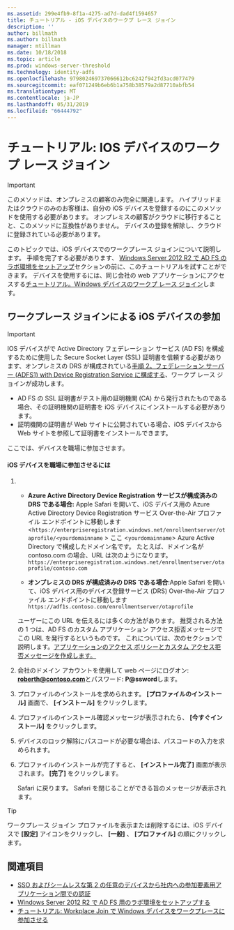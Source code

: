 ```yaml
---
ms.assetid: 299e4fb9-8f1a-4275-ad7d-dad4f1594657
title: チュートリアル - iOS デバイスのワークプ レース ジョイン
description: ''
author: billmath
ms.author: billmath
manager: mtillman
ms.date: 10/18/2018
ms.topic: article
ms.prod: windows-server-threshold
ms.technology: identity-adfs
ms.openlocfilehash: 979802469737066612bc6242f942fd3acd077479
ms.sourcegitcommit: eaf071249b6eb6b1a758b38579a2d87710abfb54
ms.translationtype: MT
ms.contentlocale: ja-JP
ms.lasthandoff: 05/31/2019
ms.locfileid: "66444792"
---
```

# <a name="walkthrough-workplace-join-with-an-ios-device"></a>チュートリアル: IOS デバイスのワークプ レース ジョイン


> [!IMPORTANT] 
> このメソッドは、オンプレミスの顧客のみ完全に関連します。 ハイブリッドまたはクラウドのみのお客様は、自分の iOS デバイスを登録するのにこのメソッドを使用する必要があります。 オンプレミスの顧客がクラウドに移行することと、このメソッドに互換性がありません。 デバイスの登録を解除し、クラウドに登録されている必要があります。 

このトピックでは、iOS デバイスでのワークプレース ジョインについて説明します。 手順を完了する必要があります、 [Windows Server 2012 R2 で AD FS のラボ環境をセットアップ](../../ad-fs/deployment/Set-up-the-lab-environment-for-AD-FS-in-Windows-Server-2012-R2.md)セクションの前に、このチュートリアルを試すことができます。 デバイスを使用するには、同じ会社の web アプリケーションにアクセスする[チュートリアル。Windows デバイスのワークプ レース ジョイン](Walkthrough--Workplace-Join-with-a-Windows-Device.md)します。


## <a name="join-an-ios-device-with-workplace-join"></a>ワークプレース ジョインによる iOS デバイスの参加

> [!IMPORTANT]
> IOS デバイスがで Active Directory フェデレーション サービス (AD FS) を構成するために使用した Secure Socket Layer (SSL) 証明書を信頼する必要があります、オンプレミスの DRS が構成されている[手順 2。フェデレーション サーバー (ADFS1) with Device Registration Service に構成する](../../ad-fs/deployment/Set-up-the-lab-environment-for-AD-FS-in-Windows-Server-2012-R2.md#BKMK_4)、ワークプ レース ジョインが成功します。
> 
> -   AD FS の SSL 証明書がテスト用の証明機関 (CA) から発行されたものである場合、その証明機関の証明書を iOS デバイスにインストールする必要があります。
> -   証明機関の証明書が Web サイトに公開されている場合、iOS デバイスから Web サイトを参照して証明書をインストールできます。

ここでは、デバイスを職場に参加させます。

#### <a name="to-join-an-ios-device-to-a-workplace"></a>iOS デバイスを職場に参加させるには

1. -   **Azure Active Directory Device Registration サービスが構成済みの DRS である場合:** Apple Safari を開いて、iOS デバイス用の Azure Active Directory Device Registration サービス Over-the-Air プロファイル エンドポイントに移動します <`https://enterpriseregistration.windows.net/enrollmentserver/otaprofile/<yourdomainname` > ここ <`yourdomainname`> Azure Active Directory で構成したドメイン名です。 たとえば、ドメイン名が contoso.com の場合、URL は次のようになります。`https://enterpriseregistration.windows.net/enrollmentserver/otaprofile/contoso.com`

   -   **オンプレミスの DRS が構成済みの DRS である場合**:Apple Safari を開いて、iOS デバイス用のデバイス登録サービス (DRS) Over-the-Air プロファイル エンドポイントに移動します `https://adf1s.contoso.com/enrollmentserver/otaprofile`

   ユーザーにこの URL を伝えるには多くの方法があります。 推奨される方法の 1 つは、AD FS のカスタム アプリケーション アクセス拒否メッセージでこの URL を発行するというものです。 これについては、次のセクションで説明します。[アプリケーションのアクセス ポリシーとカスタム アクセス拒否メッセージを作成します。](https://docs.microsoft.com/azure/active-directory/active-directory-device-registration-on-premises-setup#create-an-application-access-policy-and-custom-access-denied-message)

2. 会社のドメイン アカウントを使用して web ページにログオン: <strong>roberth@contoso.com</strong>とパスワード:  <strong>P@ssword</strong>します。

3. プロファイルのインストールを求められます。 **[プロファイルのインストール]** 画面で、 **[インストール]** をクリックします。

4. プロファイルのインストール確認メッセージが表示されたら、 **[今すぐインストール]** をクリックします。

5. デバイスのロック解除にパスコードが必要な場合は、パスコードの入力を求められます。

6. プロファイルのインストールが完了すると、 **[インストール完了]** 画面が表示されます。 **[完了]** をクリックします。

   Safari に戻ります。 Safari を閉じることができる旨のメッセージが表示されます。

> [!TIP]
> ワークプレース ジョイン プロファイルを表示または削除するには、iOS デバイスで **[設定]** アイコンをクリックし、 **[一般]** 、 **[プロファイル]** の順にクリックします。

## <a name="see-also"></a>関連項目


- [SSO およびシームレスな第 2 の任意のデバイスから社内への参加要素用アプリケーション間での認証](Join-to-Workplace-from-Any-Device-for-SSO-and-Seamless-Second-Factor-Authentication-Across-Company-Applications.md)
- [Windows Server 2012 R2 で AD FS 用のラボ環境をセットアップする](../../ad-fs/deployment/Set-up-the-lab-environment-for-AD-FS-in-Windows-Server-2012-R2.md)
- [チュートリアル: Workplace Join で Windows デバイスをワークプレースに参加させる](Walkthrough--Workplace-Join-with-a-Windows-Device.md)




